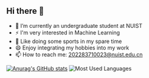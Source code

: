 ## Hi there 👋
- 🔭 I’m currently an undergraduate student at NUIST
- ⚡ I'm very interested in Machine Learning
- 🌱 Like doing some sports in my spare time
- 😄 Enjoy integrating my hobbies into my work
- 📫 How to reach me: 202283710023@nuist.edu.cn

[![Anurag's GitHub stats](https://github-readme-stats.vercel.app/api?username=Asuka008&theme=tokyonight&rank_icon=github)](https://github.com/anuraghazra/github-readme-stats)
![Most Used Languages](https://github-readme-stats.vercel.app/api/top-langs/?username=Asuka008&theme=dark&layout=compact) 

<!--
**Asuka008/Asuka008** is a ✨ _special_ ✨ repository because its `README.md` (this file) appears on your GitHub profile.

Here are some ideas to get you started:

- 🔭 I’m currently working on ...
- 🌱 I’m currently learning ...
- 👯 I’m looking to collaborate on ...
- 🤔 I’m looking for help with ...
- 💬 Ask me about ...
- 📫 How to reach me: ...
- 😄 Pronouns: ...
- ⚡ Fun fact: ...
-->
